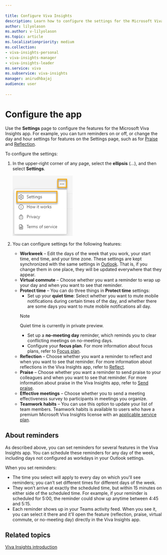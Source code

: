 ```yaml
---

title: Configure Viva Insights
description: Learn how to configure the settings for the Microsoft Viva Insights app
author: lilyolason
ms.author: v-lilyolason
ms.topic: article
ms.localizationpriority: medium 
ms.collection: 
- viva-insights-personal
- viva-insights-manager
- viva-insights-leader
ms.service: viva
ms.subservice: viva-insights
manager: anirudhbajaj
audience: user

---
```


# Configure the app

Use the **Settings** page to configure the features for the Microsoft Viva Insights app. For example, you can turn reminders on or off, or change the day and hour settings for features on the Settings page, such as for [Praise](viva-insights-reflect.md) and [Reflection](viva-insights-reflect.md).

To configure the settings:

1. In the upper-right corner of any page, select the **ellipsis** (...), and then select **Settings**.

   ![Screenshot that shows selecting settings.](Images/vi-settings-ellipses.png)

2. You can configure settings for the following features:

   * **Workweek** – Edit the days of the week that you work, your start time, end time, and your time zone. These settings are kept synchronized with the same settings in [Outlook](https://outlook.office.com/calendar/options/calendar/view/appearance). That is, if you change them in one place, they will be updated everywhere that they appear.
   * **Virtual commute** – Choose whether you want a reminder to wrap up your day and when you want to see that reminder.
    * **Protect time** – You can do three things in **Protect time** settings:
        * Set up your **quiet time**: Select whether you want to mute mobile notifications during certain times of the day, and whether there are some days you want to mute mobile notifications all day.
        >[!Note]
        > Quiet time is currently in private preview.
        * Set up a **no-meeting day** reminder, which reminds you to clear conflicting meetings on no-meeting days.
        * Configure your **focus plan**. For more information about focus plans, refer to [Focus plan](../Use/focus-plan.md).
   * **Reflection** – Choose whether you want a reminder to reflect and when you want to see that reminder. For more information about reflections in the Viva Insights app, refer to [Reflect](./viva-insights-reflect.md).
   * **Praise** – Choose whether you want a reminder to send praise to your colleagues and when you want to see that reminder. For more information about praise in the Viva Insights app, refer to [Send praise](./viva-insights-praise.md).
   * **Effective meetings** – Choose whether you to send a meeting effectiveness survey to participants in meetings you organize.
   <!--pending verification on licensing--> 
   * **Teamwork habits** – You can use this option to update your list of team members. Teamwork habits is available to users who have a premium Microsoft Viva Insights license with an [applicable service plan](../Overview/plans-environments.md).

## About reminders

As described above, you can set reminders for several features in the Viva Insights app. You can schedule these reminders for any day of the week, including days not configured as workdays in your Outlook settings.

When you set reminders:

* The time you select will apply to every day on which you'll see reminders; you can’t set different times for different days of the week.  
* They won’t arrive at exactly the scheduled time, but within 15 minutes on either side of the scheduled time. For example, if your reminder is scheduled for 5:00, the reminder could show up anytime between 4:45 and 5:15.
* Each reminder shows up in your Teams activity feed. When you see it, you can select it there and it'll open the feature (reflection, praise, virtual commute, or no-meeting day) directly in the Viva Insights app.

## Related topics

[Viva Insights introduction](viva-teams-app.md)
